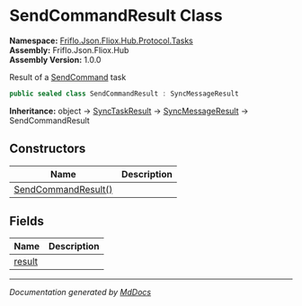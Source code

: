 ﻿<!--  
  <auto-generated>   
    The contents of this file were generated by a tool.  
    Changes to this file may be list if the file is regenerated  
  </auto-generated>   
-->

# SendCommandResult Class

**Namespace:** [Friflo.Json.Fliox.Hub.Protocol.Tasks](../index.md)  
**Assembly:** Friflo.Json.Fliox.Hub  
**Assembly Version:** 1.0.0

Result of a [SendCommand](../SendCommand/index.md) task

```csharp
public sealed class SendCommandResult : SyncMessageResult
```

**Inheritance:** object → [SyncTaskResult](../SyncTaskResult/index.md) → [SyncMessageResult](../SyncMessageResult/index.md) → SendCommandResult

## Constructors

| Name                                         | Description |
| -------------------------------------------- | ----------- |
| [SendCommandResult()](constructors/index.md) |             |

## Fields

| Name                       | Description |
| -------------------------- | ----------- |
| [result](fields/result.md) |             |

___

*Documentation generated by [MdDocs](https://github.com/ap0llo/mddocs)*
